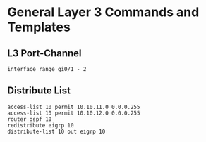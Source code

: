 # General Layer 3 Commands and Templates

## L3 Port-Channel

```
interface range gi0/1 - 2
```

## Distribute List

```
access-list 10 permit 10.10.11.0 0.0.0.255
access-list 10 permit 10.10.12.0 0.0.0.255
router ospf 10
redistribute eigrp 10
distribute-list 10 out eigrp 10
```
